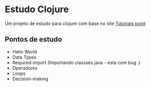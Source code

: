 # Estudo Clojure

Um projeto de estudo para clojure com base no site [Tutoriais point](https://www.tutorialspoint.com/clojure/)

## Pontos de estudo
* Hello World
* Data Types
* Required import (Importando classses java - esta com bug :)
* Operadores
* Loops
* Decision-making

